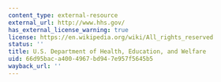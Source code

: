 ```yaml
---
content_type: external-resource
external_url: http://www.hhs.gov/
has_external_license_warning: true
license: https://en.wikipedia.org/wiki/All_rights_reserved
status: ''
title: U.S. Department of Health, Education, and Welfare
uid: 66d95bac-a400-4967-bd94-7e957f5645b5
wayback_url: ''
---
```

